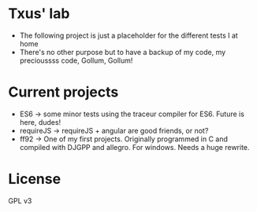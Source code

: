 Txus' lab
=========

- The following project is just a placeholder for the different tests I at home
- There's no other purpose but to have a backup of my code, my precioussss code, Gollum, Gollum!

Current projects
================
- ES6 -> some minor tests using the traceur compiler for ES6. Future is here, dudes!
- requireJS -> requireJS + angular are good friends, or not?
- ff92 -> One of my first projects. Originally programmed in C and compiled with DJGPP and allegro. For windows. Needs a huge rewrite.

License
=======
GPL v3

